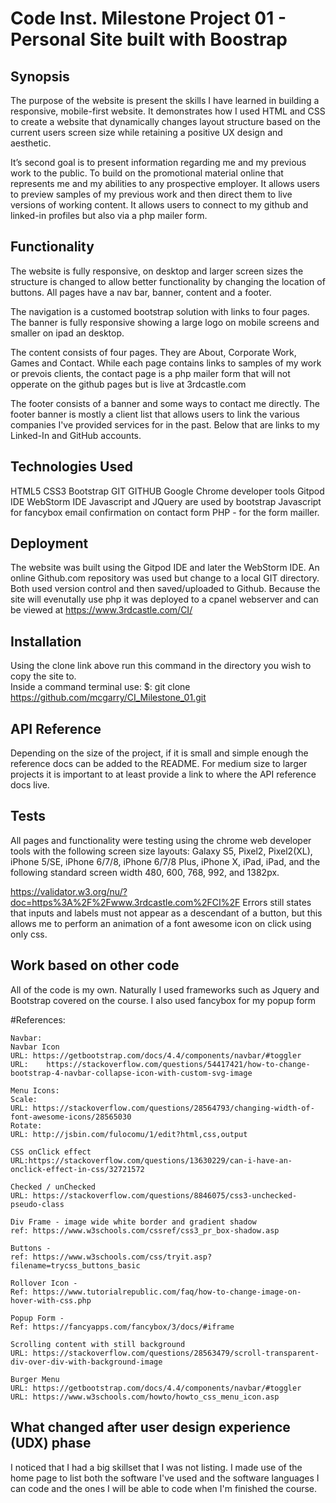 # Code Inst. Milestone Project 01 - Personal Site built with Boostrap

## Synopsis
The purpose of the website is present the skills I have learned in building a responsive, mobile-first website. It demonstrates how I used HTML and CSS to create a website that dynamically changes layout structure based on the current users screen size while retaining a positive UX design and aesthetic. 

It’s second goal is to present information regarding me and my previous work to the public. To build on the promotional material online that represents me and my abilities to any prospective employer. It allows users to preview samples of my previous work and then direct them to live versions of working content. It allows users to connect to my github and linked-in profiles but also via a php mailer form.

## Functionality
The website is fully responsive, on desktop and larger screen sizes the structure is changed to allow better functionality by changing the location of buttons. All pages have a nav bar, banner, content and a footer.

The navigation is a customed bootstrap solution with links to four pages. The banner is fully responsive showing a large logo on mobile screens and smaller on ipad an desktop. 

The content consists of four pages. They are About, Corporate Work, Games and Contact. While each page contains links to samples of my work or prevois clients, the contact page is a php mailer form that will not opperate on the github pages but is live at 3rdcastle.com

The footer consists of a banner and some ways to contact me directly. The footer banner is mostly a client list that allows users to link the various companies I've provided services for in the past. Below that are links to my Linked-In and GitHub accounts.

## Technologies Used
HTML5
CSS3
Bootstrap
GIT
GITHUB
Google Chrome developer tools
Gitpod IDE
WebStorm IDE
Javascript and JQuery are used by bootstrap
Javascript for fancybox email confirmation on contact form
PHP - for the form mailler.

## Deployment

The website was built using the Gitpod IDE and later the WebStorm IDE. An online Github.com repository was used but change to a local GIT directory. Both used version control and then saved/uploaded to Github. Because the site will evenutally use php it was deployed to a cpanel webserver and can be viewed at https://www.3rdcastle.com/CI/

## Installation

Using the clone link above run this command in the directory you wish to copy the site to.  
Inside a command terminal use: 
$: git clone https://github.com/mcgarry/CI_Milestone_01.git 

## API Reference

Depending on the size of the project, if it is small and simple enough the reference docs can be added to the README. For medium size to larger projects it is important to at least provide a link to where the API reference docs live.

## Tests
All pages and functionality were testing using the chrome web developer tools with the following screen size layouts: Galaxy S5, Pixel2, Pixel2(XL), iPhone 5/SE, iPhone 6/7/8, iPhone 6/7/8 Plus, iPhone X, iPad,  iPad, and the following standard screen width 480, 600, 768, 992, and 1382px.

https://validator.w3.org/nu/?doc=https%3A%2F%2Fwww.3rdcastle.com%2FCI%2F
Errors still states that inputs and labels must not appear as a descendant of a button, but this allows me to perform an animation of a font awesome icon on click using only css.

## Work based on other code

All of the code is my own. Naturally I used frameworks such as Jquery and Bootstrap covered on the course. I also used fancybox for my popup form

#References:

	
	Navbar:
	Navbar Icon
	URL: https://getbootstrap.com/docs/4.4/components/navbar/#toggler
	URL: 	https://stackoverflow.com/questions/54417421/how-to-change-bootstrap-4-navbar-collapse-icon-with-custom-svg-image
					
	Menu Icons:	
	Scale:
	URL: https://stackoverflow.com/questions/28564793/changing-width-of-font-awesome-icons/28565030
	Rotate:
	URL: http://jsbin.com/fulocomu/1/edit?html,css,output
	
	CSS onClick effect
	URL:https://stackoverflow.com/questions/13630229/can-i-have-an-onclick-effect-in-css/32721572
			
	Checked / unChecked
	URL: https://stackoverflow.com/questions/8846075/css3-unchecked-pseudo-class

	Div Frame - image wide white border and gradient shadow
	ref: https://www.w3schools.com/cssref/css3_pr_box-shadow.asp
	
	Buttons - 
	ref: https://www.w3schools.com/css/tryit.asp?filename=trycss_buttons_basic

	Rollover Icon -
	Ref: https://www.tutorialrepublic.com/faq/how-to-change-image-on-hover-with-css.php
	
	Popup Form -
	Ref: https://fancyapps.com/fancybox/3/docs/#iframe

	Scrolling content with still background
	URL: https://stackoverflow.com/questions/28563479/scroll-transparent-div-over-div-with-background-image

	Burger Menu
	URL: https://getbootstrap.com/docs/4.4/components/navbar/#toggler
	URL: https://www.w3schools.com/howto/howto_css_menu_icon.asp

## What changed after user design experience (UDX) phase
I noticed that I had a big skillset that I was not listing. I made use of the home page to list both the software I've used and the software languages I can code and the ones I will be able to code when I'm finished the course.
